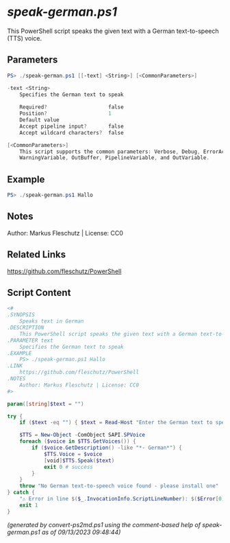 *speak-german.ps1*
================

This PowerShell script speaks the given text with a German text-to-speech (TTS) voice.

Parameters
----------
```powershell
PS> ./speak-german.ps1 [[-text] <String>] [<CommonParameters>]

-text <String>
    Specifies the German text to speak
    
    Required?                    false
    Position?                    1
    Default value                
    Accept pipeline input?       false
    Accept wildcard characters?  false

[<CommonParameters>]
    This script supports the common parameters: Verbose, Debug, ErrorAction, ErrorVariable, WarningAction, 
    WarningVariable, OutBuffer, PipelineVariable, and OutVariable.
```

Example
-------
```powershell
PS> ./speak-german.ps1 Hallo

```

Notes
-----
Author: Markus Fleschutz | License: CC0

Related Links
-------------
https://github.com/fleschutz/PowerShell

Script Content
--------------
```powershell
<#
.SYNOPSIS
	Speaks text in German 
.DESCRIPTION
	This PowerShell script speaks the given text with a German text-to-speech (TTS) voice.
.PARAMETER text
	Specifies the German text to speak
.EXAMPLE
	PS> ./speak-german.ps1 Hallo
.LINK
	https://github.com/fleschutz/PowerShell
.NOTES
	Author: Markus Fleschutz | License: CC0
#>

param([string]$text = "")

try {
	if ($text -eq "") { $text = Read-Host "Enter the German text to speak" }

	$TTS = New-Object -ComObject SAPI.SPVoice
	foreach ($voice in $TTS.GetVoices()) {
		if ($voice.GetDescription() -like "*- German*") { 
			$TTS.Voice = $voice
			[void]$TTS.Speak($text)
			exit 0 # success
		}
	}
	throw "No German text-to-speech voice found - please install one"
} catch {
	"⚠️ Error in line $($_.InvocationInfo.ScriptLineNumber): $($Error[0])"
	exit 1
}
```

*(generated by convert-ps2md.ps1 using the comment-based help of speak-german.ps1 as of 09/13/2023 09:48:44)*
